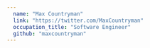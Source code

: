 ```yaml
---
  name: "Max Countryman"
  link: "https://twitter.com/MaxCountryman"
  occupation_title: "Software Engineer"
  github: "maxcountryman"
---
```

